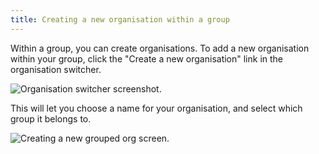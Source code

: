```yaml
---
title: Creating a new organisation within a group
---
```


Within a group, you can create organisations. To add a new organisation within your group, click the "Create a new organisation" link in the organisation switcher.

![Organisation switcher screenshot.](https://res.cloudinary.com/snyk/image/upload/c_scale,q_auto,w_350/v1519044611/docs/group-no-orgs.png)

This will let you choose a name for your organisation, and select which group it belongs to.

![Creating a new grouped org screen.](https://res.cloudinary.com/snyk/image/upload/c_scale,q_auto,w_500/v1519044611/docs/create-grouped-org.png)
